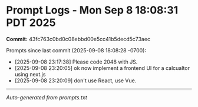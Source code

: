 # Prompt Logs - Mon Sep  8 18:08:31 PDT 2025
**Commit:** 43fc763c0bd0c08ebbd00e5cc41b5decd5c73aec

Prompts since last commit (2025-09-08 18:08:28 -0700):

- [2025-09-08 23:17:38] Please code 2048 with JS.
- [2025-09-08 23:20:05] ok now implement a frontend UI for a calcualtor using next.js
- [2025-09-08 23:20:09] don't use React, use Vue.

---
*Auto-generated from prompts.txt*
